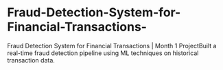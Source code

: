 # Fraud-Detection-System-for-Financial-Transactions-
Fraud Detection System for Financial Transactions | Month 1 ProjectBuilt a real-time fraud detection pipeline using ML techniques on historical transaction data.
